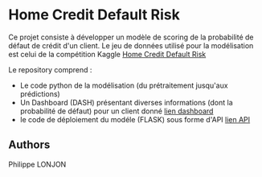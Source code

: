 # Home Credit Default Risk

Ce projet consiste à développer un modèle de scoring de la probabilité de défaut de crédit d'un client.
Le jeu de données utilisé pour la modélisation est celui de la compétition Kaggle [Home Credit Default Risk](https://www.kaggle.com/c/home-credit-default-risk/data)

Le repository comprend :
- Le code python de la modélisation (du prétraitement jusqu'aux prédictions)
- Un Dashboard (DASH) présentant diverses informations (dont la probabilité de défaut) pour un client donné [lien dashboard](https://home-credit-dashboard.herokuapp.com/)
- le code de déploiement du modéle (FLASK) sous forme d'API [lien API](https://home-credit-api.herokuapp.com/)

## Authors

Philippe LONJON

